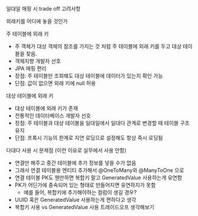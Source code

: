 일대일 매핑 시 trade off 고려사항

외래키를 어디에 놓을 것인가

주 테이블에 외래 키

- 주 객체가 대상 객체의 참조를 가지는 것 처럼 주 테이블에 외래 키를 두고 대상 테이블을 찾음.
- 객체지향 개발자 선호
- JPA 매핑 편리
- 장점: 주 테이블만 조회해도 대상 테이블에 데이터가 있는지 확인 가능
- 단점: 값이 없으면 외래 키에 null 허용

대상 테이블에 외래 키

- 대상 테이블에 외래 키가 존재
- 전통적인 데이터베이스 개발자 선호
- 장점: 주 테이블과 대상 테이블을 일대일에서 일대다 관계로 변경할 때 테이블 구조 유지
- 단점: 프록시 기능의 한계로 지연 로딩으로 설정해도 항상 즉시 로딩됨

다대다 사용 시 문제점 (이런 이유로 실무에서 사용 안함)

- 연결만 해주고 중간 테이블에 추가 정보를 넣을 수가 없음
- 그래서 연결 테이블용 엔티티 추가해서 @OneToMany와 @ManyToOne 으로
- 연결 테이블 PK도 웬만하면 복합키 말고 GeneratedValue 사용하는게 유연함
- PK가 어딘가에 종속되어 있는 형태로 만들어지면 유연하지가 못함
  - 예를 들어, 복합키에 추가해야하는 컬럼이 생길 경우?
- UUID 혹은 GeneratedValue 사용하는게 편하다고 생각
- 복합키 사용 vs GeneratedValue 사용 트레이드오프 생각해보기
